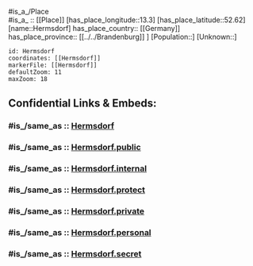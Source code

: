 ﻿---
confidential: public
isDeleted: false
location:
- 52.62
- 13.3
mapmarker: city
mapzoom:
- 7
- 12
SpocWebEntityId: 30906
tags:
- geo/City
type: City
---

#is_a_/Place  
#is_a_ :: [[Place]] 
[has_place_longitude::13.3] 
[has_place_latitude::52.62] 
[name::Hermsdorf] 
has_place_country:: [[Germany]]  
has_place_province:: [[../../Brandenburg]] ] 
[Population::] 
[Unknown::] 


```leaflet
id: Hermsdorf
coordinates: [[Hermsdorf]] 
markerFile: [[Hermsdorf]] 
defaultZoom: 11 
maxZoom: 18
```


## Confidential Links & Embeds: 

### #is_/same_as :: [Hermsdorf](Hermsdorf.md) 

### #is_/same_as :: [Hermsdorf.public](/_public/Earth/Continent/Europe/Europe~Central/Germany/Germany~West/State~Berlin/cities~Berlin/Hermsdorf.public.md) 

### #is_/same_as :: [Hermsdorf.internal](/_internal/Earth/Continent/Europe/Europe~Central/Germany/Germany~West/State~Berlin/cities~Berlin/Hermsdorf.internal.md) 

### #is_/same_as :: [Hermsdorf.protect](/_protect/Earth/Continent/Europe/Europe~Central/Germany/Germany~West/State~Berlin/cities~Berlin/Hermsdorf.protect.md) 

### #is_/same_as :: [Hermsdorf.private](/_private/Earth/Continent/Europe/Europe~Central/Germany/Germany~West/State~Berlin/cities~Berlin/Hermsdorf.private.md) 

### #is_/same_as :: [Hermsdorf.personal](/_personal/Earth/Continent/Europe/Europe~Central/Germany/Germany~West/State~Berlin/cities~Berlin/Hermsdorf.personal.md) 

### #is_/same_as :: [Hermsdorf.secret](/_secret/Earth/Continent/Europe/Europe~Central/Germany/Germany~West/State~Berlin/cities~Berlin/Hermsdorf.secret.md)


